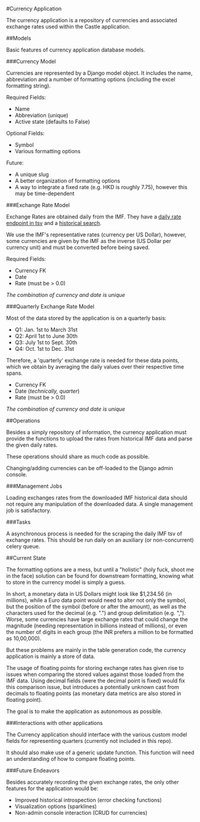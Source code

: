 #Currency Application

The currency application is a repository of currencies and associated exchange rates used within the Castle application.

##Models

Basic features of currency application database models.

###Currency Model

Currencies are represented by a Django model object. It includes the name, abbreviation and a number of formatting options (including the excel formatting string).

Required Fields:
* Name
* Abbreviation (unique)
* Active state (defaults to False)

Optional Fields:
* Symbol
* Various formatting options

Future:
* A unique slug
* A better organization of formatting options
* A way to integrate a fixed rate (e.g. HKD is roughly 7.75), however this may be time-dependent

###Exchange Rate Model

Exchange Rates are obtained daily from the IMF.
They have a [daily rate endpoint in tsv](http://www.imf.org/external/np/fin/data/rms_rep.aspx?tsvflag=Y) and a [historical search](http://www.imf.org/external/np/fin/ert/GUI/Pages/CountryDataBase.aspx).

We use the IMF's representative rates (currency per US Dollar), however, some currencies are given by the IMF as the inverse (US Dollar per currency unit) and must be converted before being saved.

Required Fields:
* Currency FK
* Date
* Rate (must be > 0.0)

_The combination of currency and date is unique_

###Quarterly Exchange Rate Model

Most of the data stored by the application is on a quarterly basis:
* Q1: Jan. 1st to March 31st
* Q2: April 1st to June 30th
* Q3: July 1st to Sept. 30th
* Q4: Oct. 1st to Dec. 31st

Therefore, a 'quarterly' exchange rate is needed for these data points, which we obtain by averaging the daily values over their respective time spans.

* Currency FK
* Date (_technically, quarter_)
* Rate (must be > 0.0)

_The combination of currency and date is unique_


##Operations

Besides a simply repository of information, the currency application must provide the functions to upload the rates from historical IMF data and parse the given daily rates.

These operations should share as much code as possible.

Changing/adding currencies can be off-loaded to the Django admin console.

###Management Jobs

Loading exchanges rates from the downloaded IMF historical data should not require any manipulation of the downloaded data. A single management job is satisfactory.

###Tasks

A asynchronous process is needed for the scraping the daily IMF tsv of exchange rates. This should be run daily on an auxiliary (or non-concurrent) celery queue.


##Current State

The formatting options are a mess, but until a "holistic" (holy fuck, shoot me in the face) solution can be found for downstream formatting, knowing what to store in the currency model is simply a guess.

In short, a monetary data in US Dollars might look like $1,234.56 (in millions), while a Euro data point would need to alter not only the symbol, but the position of the symbol (before or after the amount), as well as the characters used for the decimal (e.g. ".") and group delimitation (e.g. ","). Worse, some currencies have large exchange rates that could change the magnitude (needing representation in billions instead of millions), or even the number of digits in each group (the INR prefers a million to be formatted as 10,00,000).

But these problems are mainly in the table generation code, the currency application is mainly a store of data.

The usage of floating points for storing exchange rates has given rise to issues when comparing the stored values against those loaded from the IMF data. Using decimal fields (were the decimal point is fixed) would fix this comparison issue, but introduces a potentially unknown cast from decimals to floating points (as monetary data metrics are also stored in floating point).

The goal is to make the application as autonomous as possible.

###Interactions with other applications

The Currency application should interface with the various custom model fields for representing quarters (currently not included in this repo).

It should also make use of a generic update function. This function will need an understanding of how to compare floating points.

###Future Endeavors

Besides accurately recording the given exchange rates, the only other features for the application would be:
* Improved historical introspection (error checking functions)
* Visualization options (sparklines)
* Non-admin console interaction (CRUD for currencies)